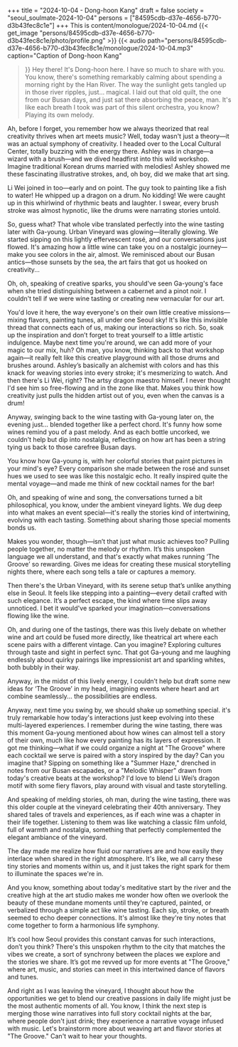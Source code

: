 +++
title = "2024-10-04 - Dong-hoon Kang"
draft = false
society = "seoul_soulmate-2024-10-04"
persons = ["84595cdb-d37e-4656-b770-d3b43fec8c1e"]
+++
This is content/monologue/2024-10-04.md
{{< get_image "persons/84595cdb-d37e-4656-b770-d3b43fec8c1e/photo/profile.png" >}}
{{< audio
    path="persons/84595cdb-d37e-4656-b770-d3b43fec8c1e/monologue/2024-10-04.mp3" 
    caption="Caption of Dong-hoon Kang"
>}}
Hey there! It's Dong-hoon here. I have so much to share with you.
You know, there's something remarkably calming about spending a morning right by the Han River. The way the sunlight gets tangled up in those river ripples, just... magical. I laid out that old quilt, the one from our Busan days, and just sat there absorbing the peace, man. It's like each breath I took was part of this silent orchestra, you know? Playing its own melody.

Ah, before I forget, you remember how we always theorized that real creativity thrives when art meets music? Well, today wasn't just a theory—it was an actual symphony of creativity. I headed over to the Local Cultural Center, totally buzzing with the energy there. Ashley was in charge—a wizard with a brush—and we dived headfirst into this wild workshop. Imagine traditional Korean drums married with melodies! Ashley showed me these fascinating illustrative strokes, and, oh boy, did we make that art sing.

Li Wei joined in too—early and on point. The guy took to painting like a fish to water! He whipped up a dragon on a drum. No kidding! We were caught up in this whirlwind of rhythmic beats and laughter. I swear, every brush stroke was almost hypnotic, like the drums were narrating stories untold.

So, guess what? That whole vibe translated perfectly into the wine tasting later with Ga-young. Urban Vineyard was glowing—literally glowing. We started sipping on this lightly effervescent rosé, and our conversations just flowed. It's amazing how a little wine can take you on a nostalgic journey—make you see colors in the air, almost. We reminisced about our Busan antics—those sunsets by the sea, the art fairs that got us hooked on creativity...

Oh, oh, speaking of creative sparks, you should've seen Ga-young's face when she tried distinguishing between a cabernet and a pinot noir. I couldn't tell if we were wine tasting or creating new vernacular for our art.

You'd love it here, the way everyone's on their own little creative missions—mixing flavors, painting tunes, all under one Seoul sky! It's like this invisible thread that connects each of us, making our interactions so rich. So, soak up the inspiration and don’t forget to treat yourself to a little artistic indulgence. Maybe next time you're around, we can add more of your magic to our mix, huh?
 Oh man, you know, thinking back to that workshop again—it really felt like this creative playground with all those drums and brushes around. Ashley’s basically an alchemist with colors and has this knack for weaving stories into every stroke; it's mesmerizing to watch. And then there's Li Wei, right? The artsy dragon maestro himself. I never thought I'd see him so free-flowing and in the zone like that. Makes you think how creativity just pulls the hidden artist out of you, even when the canvas is a drum!

 Anyway, swinging back to the wine tasting with Ga-young later on, the evening just... blended together like a perfect chord. It's funny how some wines remind you of a past melody. And as each bottle uncorked, we couldn't help but dip into nostalgia, reflecting on how art has been a string tying us back to those carefree Busan days.

 You know how Ga-young is, with her colorful stories that paint pictures in your mind's eye? Every comparison she made between the rosé and sunset hues we used to see was like this nostalgic echo. It really inspired quite the mental voyage—and made me think of new cocktail names for the bar!

 Oh, and speaking of wine and song, the conversations turned a bit philosophical, you know, under the ambient vineyard lights. We dug deep into what makes an event special—it's really the stories kind of intertwining, evolving with each tasting. Something about sharing those special moments bonds us. 

 Makes you wonder, though—isn’t that just what music achieves too? Pulling people together, no matter the melody or rhythm. It’s this unspoken language we all understand, and that's exactly what makes running ‘The Groove’ so rewarding. Gives me ideas for creating these musical storytelling nights there, where each song tells a tale or captures a memory.

 Then there's the Urban Vineyard, with its serene setup that’s unlike anything else in Seoul. It feels like stepping into a painting—every detail crafted with such elegance. It’s a perfect escape, the kind where time slips away unnoticed. I bet it would've sparked your imagination—conversations flowing like the wine.

 Oh, and during one of the tastings, there was this lively debate on whether wine and art could be fused more directly, like theatrical art where each scene pairs with a different vintage. Can you imagine? Exploring cultures through taste and sight in perfect sync. That got Ga-young and me laughing endlessly about quirky pairings like impressionist art and sparkling whites, both bubbly in their way.

 Anyway, in the midst of this lively energy, I couldn’t help but draft some new ideas for ‘The Groove’ in my head, imagining events where heart and art combine seamlessly... the possibilities are endless. 

 Anyway, next time you swing by, we should shake up something special. 
 it's truly remarkable how today's interactions just keep evolving into these multi-layered experiences. I remember during the wine tasting, there was this moment Ga-young mentioned about how wines can almost tell a story of their own, much like how every painting has its layers of expression. It got me thinking—what if we could organize a night at "The Groove" where each cocktail we serve is paired with a story inspired by the day? Can you imagine that? Sipping on something like a "Summer Haze," drenched in notes from our Busan escapades, or a "Melodic Whisper" drawn from today's creative beats at the workshop? I'd love to blend Li Wei’s dragon motif with some fiery flavors, play around with visual and taste storytelling. 

And speaking of melding stories, oh man, during the wine tasting, there was this older couple at the vineyard celebrating their 40th anniversary. They shared tales of travels and experiences, as if each wine was a chapter in their life together. Listening to them was like watching a classic film unfold, full of warmth and nostalgia, something that perfectly complemented the elegant ambiance of the vineyard.

The day made me realize how fluid our narratives are and how easily they interlace when shared in the right atmosphere. It's like, we all carry these tiny stories and moments within us, and it just takes the right spark for them to illuminate the spaces we're in. 

And you know, something about today's meditative start by the river and the creative high at the art studio makes me wonder how often we overlook the beauty of these mundane moments until they're captured, painted, or verbalized through a simple act like wine tasting. Each sip, stroke, or breath seemed to echo deeper connections. It's almost like they're tiny notes that come together to form a harmonious life symphony.

It’s cool how Seoul provides this constant canvas for such interactions, don’t you think? There's this unspoken rhythm to the city that matches the vibes we create, a sort of synchrony between the places we explore and the stories we share. It’s got me revved up for more events at "The Groove," where art, music, and stories can meet in this intertwined dance of flavors and tunes.

And right as I was leaving the vineyard, I thought about how the opportunities we get to blend our creative passions in daily life might just be the most authentic moments of all. You know, I think the next step is merging those wine narratives into full story cocktail nights at the bar, where people don't just drink; they experience a narrative voyage infused with music.
Let's brainstorm more about weaving art and flavor stories at "The Groove." Can't wait to hear your thoughts.
